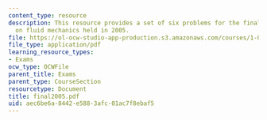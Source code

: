 ```yaml
---
content_type: resource
description: This resource provides a set of six problems for the final examination
  on fluid mechanics held in 2005.
file: https://ol-ocw-studio-app-production.s3.amazonaws.com/courses/1-060-engineering-mechanics-ii-spring-2006/aec6be6a8442e5883afc01ac7f8ebaf5_final2005.pdf
file_type: application/pdf
learning_resource_types:
- Exams
ocw_type: OCWFile
parent_title: Exams
parent_type: CourseSection
resourcetype: Document
title: final2005.pdf
uid: aec6be6a-8442-e588-3afc-01ac7f8ebaf5
---
```

